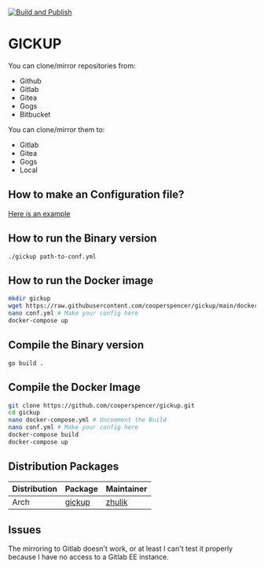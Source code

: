 [![Build and Publish](https://github.com/cooperspencer/gickup/actions/workflows/docker.yml/badge.svg)](https://github.com/cooperspencer/gickup/actions/workflows/docker.yml)
# GICKUP
You can clone/mirror repositories from:
- Github
- Gitlab
- Gitea
- Gogs
- Bitbucket

You can clone/mirror them to:
- Gitlab
- Gitea
- Gogs
- Local

## How to make an Configuration file?
[Here is an example](https://github.com/cooperspencer/gickup/blob/main/config.example.yml)

## How to run the Binary version
`./gickup path-to-conf.yml`

## How to run the Docker image
```bash
mkdir gickup
wget https://raw.githubusercontent.com/cooperspencer/gickup/main/docker-compose.yml
nano conf.yml # Make your config here
docker-compose up
```
## Compile the Binary version
`go build .`

## Compile the Docker Image
```bash
git clone https://github.com/cooperspencer/gickup.git
cd gickup
nano docker-compose.yml # Uncomment the Build
nano conf.yml # Make your config here
docker-compose build
docker-compose up
```

## Distribution Packages
|Distribution|Package|Maintainer|
|---|---|---|
|Arch|[gickup](https://aur.archlinux.org/packages/gickup/)|[zhulik](https://github.com/zhulik)|

## Issues
The mirroring to Gitlab doesn't work, or at least I can't test it properly because I have no access to a Gitlab EE instance.
